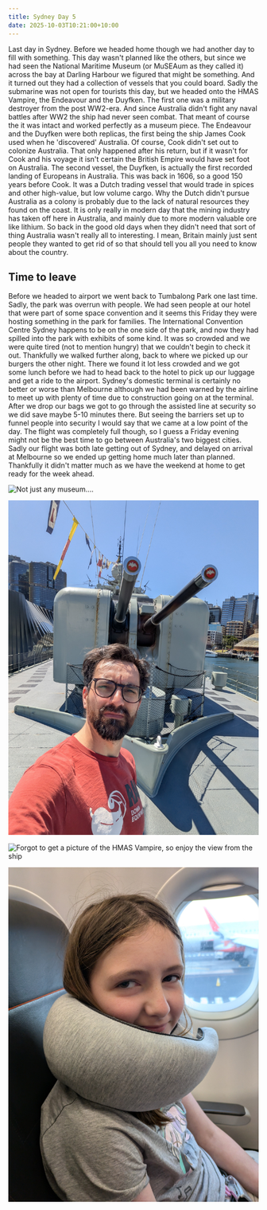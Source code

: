 ```yaml
---
title: Sydney Day 5
date: 2025-10-03T10:21:00+10:00
---
```

Last day in Sydney. Before we headed home though we had another day to fill with something. This day wasn't planned like the others, but since we had seen the National Maritime Museum (or MuSEAum as they called it) across the bay at Darling Harbour we figured that might be something. And it turned out they had a collection of vessels that you could board. Sadly the submarine was not open for tourists this day, but we headed onto the HMAS Vampire, the Endeavour and the Duyfken. The first one was a military destroyer from the post WW2-era. And since Australia didn't fight any naval battles after WW2 the ship had never seen combat. That meant of course the it was intact and worked perfectly as a museum piece. The Endeavour and the Duyfken were both replicas, the first being the ship James Cook used when he 'discovered' Australia. Of course, Cook didn't set out to colonize Australia. That only happened after his return, but if it wasn't for Cook and his voyage it isn't certain the British Empire would have set foot on Australia. The second vessel, the Duyfken, is actually the first recorded landing of Europeans in Australia. This was back in 1606, so a good 150 years before Cook. It was a Dutch trading vessel that would trade in spices and other high-value, but low volume cargo. Why the Dutch didn't pursue Australia as a colony is probably due to the lack of natural resources they found on the coast. It is only really in modern day that the mining industry has taken off here in Australia, and mainly due to more modern valuable ore like lithium. So back in the good old days when they didn't need that sort of thing Australia wasn't really all to interesting. I mean, Britain mainly just sent people they wanted to get rid of so that should tell you all you need to know about the country.

## Time to leave

Before we headed to airport we went back to Tumbalong Park one last time. Sadly, the park was overrun with people. We had seen people at our hotel that were part of some space convention and it seems this Friday they were hosting something in the park for families. The International Convention Centre Sydney happens to be on the one side of the park, and now they had spilled into the park with exhibits of some kind. It was so crowded and we were quite tired (not to mention hungry) that we couldn't begin to check it out. Thankfully we walked further along, back to where we picked up our burgers the other night. There we found it lot less crowded and we got some lunch before we had to head back to the hotel to pick up our luggage and get a ride to the airport. Sydney's domestic terminal is certainly no better or worse than Melbourne although we had been warned by the airline to meet up with plenty of time due to construction going on at the terminal. After we drop our bags we got to go through the assisted line at security so we did save maybe 5-10 minutes there. But seeing the barriers set up to funnel people into security I would say that we came at a low point of the day. The flight was completely full though, so I guess a Friday evening might not be the best time to go between Australia's two biggest cities. Sadly our flight was both late getting out of Sydney, and delayed on arrival at Melbourne so we ended up getting home much later than planned. Thankfully it didn't matter much as we have the weekend at home to get ready for the week ahead.



![](pxl_20251003_005503731.mp.jpg "Not just any museum....")

![](pxl_20251003_012612202.jpg "HMAS Vampire has the big guns!")

![](pxl_20251003_012025486.jpg "Forgot to get a picture of the HMAS Vampire, so enjoy the view from the ship")

![](pxl_20251003_073800489.jpg "Don't want to leave Sydney, or maybe its the pillow?")
